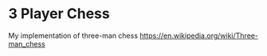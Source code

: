 # 3 Player Chess

My implementation of three-man chess https://en.wikipedia.org/wiki/Three-man_chess

